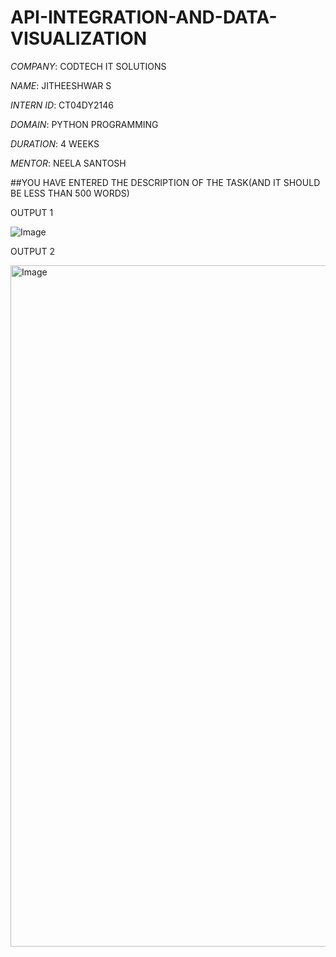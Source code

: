 # API-INTEGRATION-AND-DATA-VISUALIZATION

*COMPANY*: CODTECH IT SOLUTIONS

*NAME*: JITHEESHWAR S

*INTERN ID*: CT04DY2146

*DOMAIN*: PYTHON PROGRAMMING

*DURATION*: 4 WEEKS

*MENTOR*: NEELA SANTOSH

##YOU HAVE ENTERED THE DESCRIPTION OF THE TASK(AND IT SHOULD BE LESS THAN 500 WORDS)

OUTPUT 1

![Image](https://github.com/user-attachments/assets/c3c59689-1650-47b4-88e6-442d192a9a70)

OUTPUT 2

<img width="1920" height="1090" alt="Image" src="https://github.com/user-attachments/assets/d93ecdd9-c58b-460d-b4ba-b07b3972596a" />
